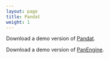 ```yaml
---
layout: page
title: Pandat
weight: 1
---
```


Download a demo version of [Pandat][pandat_download].

Download a demo version of [PanEngine][panengine_download].

[pandat_download]: http://google.com/
[panengine_download]: http://google.com/
